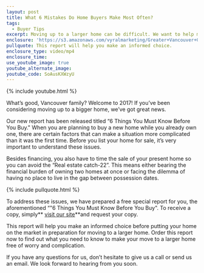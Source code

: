 ```yaml
---
layout: post
title: What 6 Mistakes Do Home Buyers Make Most Often?
tags:
  - Buyer Tips
excerpt: Moving up to a larger home can be difficult. We want to help make the process easier with these tips.
enclosure: 'https://s3.amazonaws.com/vyralmarketing/Greater+Vancouver+Group/Greater+Vancouver+Group-A+new+report+for+you.mp4'
pullquote: This report will help you make an informed choice.
enclosure_type: video/mp4
enclosure_time:
use_youtube_image: true
youtube_alternate_image:
youtube_code: SoAusKXWzyU
---
```



{% include youtube.html %}

What’s good, Vancouver family? Welcome to 2017! If you’ve been considering moving up to a bigger home, we’ve got great news.

Our new report has been released titled “6 Things You Must Know Before You Buy." When you are planning to buy a new home while you already own one, there are certain factors that can make a situation more complicated than it was the first time. Before you list your home for sale, it’s very important to understand these issues.

Besides financing, you also have to time the sale of your present home so you can avoid the “Real estate catch-22”. This means either bearing the financial burden of owning two homes at once or facing the dilemma of having no place to live in the gap between possession dates.

{% include pullquote.html %}

To address these issues, we have prepared a free special report for you, the aforementioned “"6 Things You Must Know Before You Buy". To receive a copy, simply** <u><a href="http://www.greatervancouvergroup.com/info/6-buyer-mistakes">visit our site</a></u>**and request your copy.

This report will help you make an informed choice before putting your home on the market in preparation for moving to a larger home. Order this report now to find out what you need to know to make your move to a larger home free of worry and complication.

If you have any questions for us, don’t hesitate to give us a call or send us an email. We look forward to hearing from you soon.